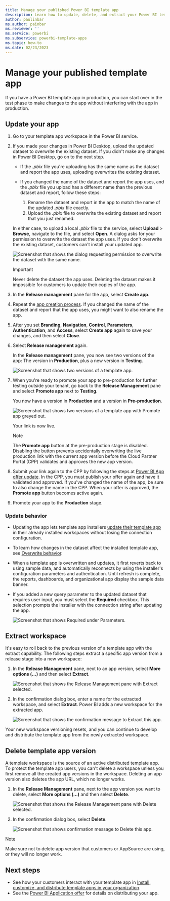 ```yaml
---
title: Manage your published Power BI template app
description: Learn how to update, delete, and extract your Power BI template app without interfering with the app in production.
author: paulinbar
ms.author: painbar
ms.reviewer: ''
ms.service: powerbi
ms.subservice: powerbi-template-apps
ms.topic: how-to
ms.date: 02/23/2023
---
```


# Manage your published template app

If you have a Power BI template app in production, you can start over in the test phase to make changes to the app without interfering with the app in production.

## Update your app

1. Go to your template app workspace in the Power BI service.

1. If you made your changes in Power BI Desktop, upload the updated dataset to overwrite the existing dataset. If you didn't make any changes in Power BI Desktop, go on to the next step.

   

   - If the *.pbix* file you're uploading has the same name as the dataset and report the app uses, uploading overwrites the existing dataset.
   - If you changed the name of the dataset and report the app uses, and the *.pbix* file you upload has a different name than the previous dataset and report, follow these steps:
   
     1. Rename the dataset and report in the app to match the name of the updated *.pbix* file exactly.
     1. Upload the *.pbix* file to overwrite the existing dataset and report that you just renamed.
   
   In either case, to upload a local *.pbix* file to the service, select **Upload** > **Browse**, navigate to the file, and select **Open**. A dialog asks for your permission to overwrite the dataset the app uses. If you don't overwrite the existing dataset, customers can't install your updated app.

   ![Screenshot that shows the dialog requesting permission to overwrite the dataset with the same name.](media/service-template-apps-update-extract-delete/overwrite-dialog.png)
   
   >[!IMPORTANT]
   > Never delete the dataset the app uses. Deleting the dataset makes it impossible for customers to update their copies of the app.

1. In the **Release management** pane for the app, select **Create app**.
1. Repeat the [app creation process](service-template-apps-create.md). If you changed the name of the dataset and report that the app uses, you might want to also rename the app.
1. After you set **Branding**, **Navigation**, **Control**, **Parameters**, **Authentication**, and **Access**, select **Create app** again to save your changes, and then select **Close**.
1. Select **Release management** again.

   In the **Release management** pane, you now see two versions of the app: The version in **Production**, plus a new version in **Testing**.

   ![Screenshot that shows two versions of a template app.](media/service-template-apps-update-extract-delete/power-bi-template-app-update1.png)

1. When you're ready to promote your app to pre-production for further testing outside your tenant, go back to the **Release Management** pane and select **Promote app** next to **Testing**.

   You now have a version in **Production** and a version in **Pre-production**.

   ![Screenshot that shows two versions of a template app with Promote app greyed out.](media/service-template-apps-update-extract-delete/power-bi-template-app-update2.png)

   Your link is now live. 
   
   >[!NOTE]
   >The **Promote app** button at the pre-production stage is disabled. Disabling the button prevents accidentally overwriting the live production link with the current app version before the Cloud Partner Portal (CPP) validates and approves the new app version.

1. Submit your link again to the CPP by following the steps at [Power BI App offer update](/azure/marketplace/cloud-partner-portal/power-bi/cpp-update-existing-offer). In the CPP, you must publish your offer again and have it validated and approved. If you've changed the name of the app, be sure to also change the name in the CPP. When your offer is approved, the **Promote app** button becomes active again.
   
1. Promote your app to the **Production** stage.
   
### Update behavior

- Updating the app lets template app installers [update their template app](service-template-apps-install-distribute.md#update-a-template-app) in their already installed workspaces without losing the connection configuration.
- To learn how changes in the dataset affect the installed template app, see [Overwrite behavior](service-template-apps-install-distribute.md#overwrite-behavior).
- When a template app is overwritten and updates, it first reverts back to using sample data, and automatically reconnects by using the installer's configuration parameters and authentication. Until refresh is complete, the reports, dashboards, and organizational app display the sample data banner.
- If you added a new query parameter to the updated dataset that requires user input, you must select the **Required** checkbox. This selection prompts the installer with the connection string after updating the app.

  ![Screenshot that shows Required under Parameters.](media/service-template-apps-update-extract-delete/power-bi-template-app-upload-dataset-4.png)

## Extract workspace

It's easy to roll back to the previous version of a template app with the extract capability. The following steps extract a specific app version from a release stage into a new workspace:

1. In the **Release Management** pane, next to an app version, select **More options (...)** and then select **Extract**.

   ![Screenshot that shows the Release Management pane with Extract selected.](media/service-template-apps-update-extract-delete/power-bi-template-app-extract.png)

1. In the confirmation dialog box, enter a name for the extracted workspace, and select **Extract**. Power BI adds a new workspace for the extracted app.

   ![Screenshot that shows the confirmation message to Extract this app.](media/service-template-apps-update-extract-delete/power-bi-template-app-extract-dialog.png)

Your new workspace versioning resets, and you can continue to develop and distribute the template app from the newly extracted workspace.

## Delete template app version

A template workspace is the source of an active distributed template app. To protect the template app users, you can't delete a workspace unless you first remove all the created app versions in the workspace. Deleting an app version also deletes the app URL, which no longer works.

1. In the **Release Management** pane, next to the app version you want to delete, select **More options (...)** and then select **Delete**.

   ![Screenshot that shows the Release Management pane with Delete selected.](media/service-template-apps-update-extract-delete/power-bi-template-app-delete.png)

1. In the confirmation dialog box, select **Delete**.

   ![Screenshot that shows confirmation message to Delete this app.](media/service-template-apps-update-extract-delete/power-bi-template-app-delete-dialog.png)

>[!NOTE]
>Make sure not to delete app version that customers or AppSource are using, or they will no longer work.

## Next steps

- See how your customers interact with your template app in [Install, customize, and distribute template apps in your organization](service-template-apps-install-distribute.md).
- See the [Power BI Application offer](/azure/marketplace/cloud-partner-portal/power-bi/cpp-power-bi-offer) for details on distributing your app.